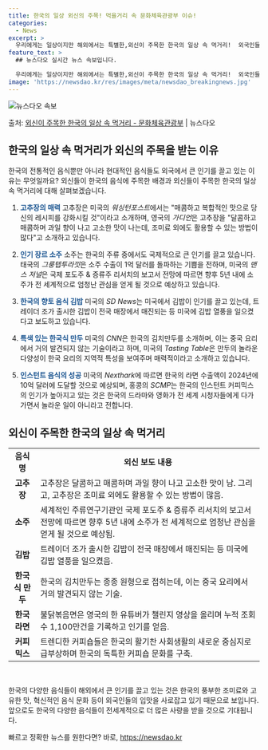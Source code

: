 ```yaml
---
title: 한국의 일상 외신의 주목! 먹을거리 속 문화체육관광부 이슈!
categories:
  - News
excerpt: >
  우리에게는 일상이지만 해외에서는 특별한,외신이 주목한 한국의 일상 속 먹거리!  외국인들이 좋아하는 한국 음…
feature_text: >
  ## 뉴스다오 실시간 뉴스 속보입니다.

  우리에게는 일상이지만 해외에서는 특별한,외신이 주목한 한국의 일상 속 먹거리!  외국인들이 좋아하는 한국 음…
image: 'https://newsdao.kr/res/images/meta/newsdao_breakingnews.jpg'
---
```


![뉴스다오 속보](https://newsdao.kr/res/images/meta/newsdao_breakingnews.jpg)

<p>출처: <a href="https://newsdao.kr/3877" rel="dofollow">외신이 주목한 한국의 일상 속 먹거리 - 문화체육관광부</a> | 뉴스다오</p>

<h2 data-ke-size="size26">한국의 일상 속 먹거리가 외신의 주목을 받는 이유</h2>
<p data-ke-size="size16">한국의 전통적인 음식뿐만 아니라 현대적인 음식들도 외국에서 큰 인기를 끌고 있는 이유는 무엇일까요? 외신들이 한국의 음식에 주목한 배경과 외신들이 주목한 한국의 일상 속 먹거리에 대해 살펴보겠습니다.</p>

1. <b><span style="color: #1a5490;">고추장의 매력</span></b>
고추장은 미국의 <i>워싱턴포스트</i>에서는 "매콤하고 복합적인 맛으로 당신의 레시피를 강화시킬 것"이라고 소개하며, 영국의 <i>가디언</i>은 고추장을 "달콤하고 매콤하며 과일 향이 나고 고소한 맛이 나는데, 조미료 외에도 활용할 수 있는 방법이 많다"고 소개하고 있습니다.

2. <b><span style="color: #1a5490;">인기 장르 소주</span></b>
소주는 한국의 주류 중에서도 국제적으로 큰 인기를 끌고 있습니다. 태국의 <i>그룽텝투라낏</i>은 소주 수출이 1억 달러를 돌파하는 기쁨을 전하며, 미국의 <i>맨스 저널</i>은 국제 포도주 & 증류주 리서치의 보고서 전망에 따르면 향후 5년 내에 소주가 전 세계적으로 엄청난 관심을 얻게 될 것으로 예상하고 있습니다.

3. <b><span style="color: #1a5490;">한국의 향토 음식 김밥</span></b>
미국의 <i>SD News</i>는 미국에서 김밥이 인기를 끌고 있는데, 트레이더 조가 출시한 김밥이 전국 매장에서 매진되는 등 미국에 김밥 열풍을 일으켰다고 보도하고 있습니다.

4. <b><span style="color: #1a5490;">특색 있는 한국식 만두</span></b>
미국의 <i>CNN</i>은 한국의 김치만두를 소개하며, 이는 중국 요리에서 거의 발견되지 않는 기술이라고 하며, 미국의 <i>Tasting Table</i>은 만두의 놀라운 다양성이 한국 요리의 지역적 특성을 보여주며 매력적이라고 소개하고 있습니다.

5. <b><span style="color: #1a5490;">인스턴트 음식의 성공</span></b>
미국의 <i>Nexthark</i>에 따르면 한국의 라면 수출액이 2024년에 10억 달러에 도달할 것으로 예상되며, 홍콩의 <i>SCMP</i>는 한국의 인스턴트 커피믹스의 인기가 높아지고 있는 것은 한국의 드라마와 영화가 전 세계 시청자들에게 다가가면서 놀라운 일이 아니라고 전합니다.</p>

<h2 data-ke-size="size26">외신이 주목한 한국의 일상 속 먹거리</h2>

<table>
  <tr>
    <td style="text-align: center; height: 17px;"><b>음식명</b></td>
    <td style="text-align: center; height: 17px;"><b>외신 보도 내용</b></td>
  </tr>
  <tr>
    <td style="text-align: center; height: 17px;"><b>고추장</b></td>
    <td>고추장은 달콤하고 매콤하며 과일 향이 나고 고소한 맛이 남. 그리고, 고추장은 조미료 외에도 활용할 수 있는 방법이 많음.</td>
  </tr>
  <tr>
    <td style="text-align: center; height: 17px;"><b>소주</b></td>
    <td>세계적인 주류연구기관인 국제 포도주 & 증류주 리서치의 보고서 전망에 따르면 향후 5년 내에 소주가 전 세계적으로 엄청난 관심을 얻게 될 것으로 예상됨.</td>
  </tr>
  <tr>
    <td style="text-align: center; height: 17px;"><b>김밥</b></td>
    <td>트레이더 조가 출시한 김밥이 전국 매장에서 매진되는 등 미국에 김밥 열풍을 일으켰음. </td>
  </tr>
  <tr>
    <td style="text-align: center; height: 17px;"><b>한국식 만두</b></td>
    <td>한국의 김치만두는 종종 원형으로 접히는데, 이는 중국 요리에서 거의 발견되지 않는 기술.</td>
  </tr>
    <td style="text-align: center; height: 17px;"><b>한국 라면</b></td>
    <td>불닭볶음면은 영국의 한 유튜버가 챌린지 영상을 올리며 누적 조회수 1,100만건을 기록하고 인기를 얻음.</td>
  </tr>
    <td style="text-align: center; height: 17px;"><b>커피믹스</b></td>
    <td>트렌디한 커피숍들은 한국의 활기찬 사회생활의 새로운 중심지로 급부상하며 한국의 독특한 커피숍 문화를 구축.</td>
  </tr>
</table>
<br>
<p data-ke-size="size16">한국의 다양한 음식들이 해외에서 큰 인기를 끌고 있는 것은 한국의 풍부한 조미료와 고유한 맛, 혁신적인 음식 문화 등이 외국인들의 입맛을 사로잡고 있기 때문으로 보입니다. 앞으로도 한국의 다양한 음식들이 전세계적으로 더 많은 사랑을 받을 것으로 기대됩니다.</p> 

빠르고 정확한 뉴스를 원한다면? 바로, <a href="https://newsdao.kr" rel="dofollow">https://newsdao.kr</a>


